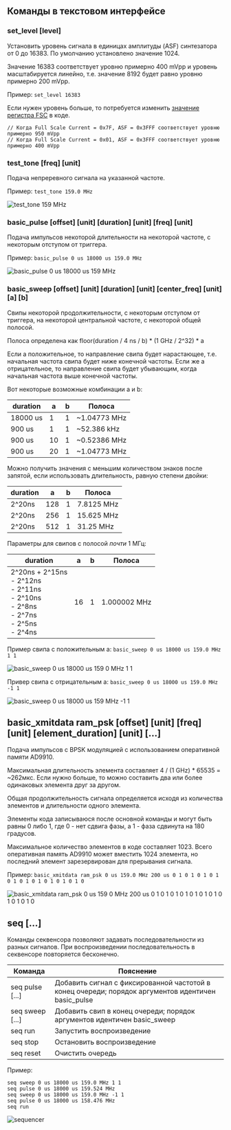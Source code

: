 ## Команды в текстовом интерфейсе

### set_level [level]

Установить уровень сигнала в единицах амплитуды (ASF) синтезатора от 0 до 16383. По умолчанию установлено значение 1024.

Значение 16383 соответствует уровню примерно 400 mVpp и уровень масштабируется линейно, т.е. значение 8192 будет равно уровню примерно 200 mVpp.

Пример: `set_level 16383`

Если нужен уровень больше, то потребуется изменить [значение регистра FSC](https://github.com/AXKuhta/stm32_ad9910/blob/cc35445c1cfcc48be5461d00f6e6bd2841d0e761/ad9910/init.c#L61) в коде.

```
// Когда Full Scale Current = 0x7F, ASF = 0x3FFF соответствует уровню примерно 950 mVpp
// Когда Full Scale Current = 0x01, ASF = 0x3FFF соответствует уровню примерно 400 mVpp
```

### test_tone [freq] [unit]

Подача непреревного сигнала на указанной частоте.

Пример: `test_tone 159.0 MHz`

![test_tone 159 MHz](https://github.com/AXKuhta/stm32_ad9910/assets/11133304/b8247705-0dce-4c52-bee0-04f8d200ca63)

### basic_pulse [offset] [unit] [duration] [unit] [freq] [unit]

Подача импульсов некоторой длительности на некоторой частоте, с некоторым отступом от триггера.

Пример: `basic_pulse 0 us 18000 us 159.0 MHz`

![basic_pulse 0 us 18000 us 159 MHz](https://github.com/AXKuhta/stm32_ad9910/assets/11133304/811c9247-69cc-470e-939c-28d8a6da24cb)

### basic_sweep [offset] [unit] [duration] [unit] [center_freq] [unit] [a] [b]

Свипы некоторой продолжительности, с некоторым отступом от триггера, на некоторой центральной частоте, с некоторой общей полосой.

Полоса определена как floor(duration / 4 ns / b) * (1 GHz / 2^32) * a

Если a положительное, то направление свипа будет нарастающее, т.е. начальная частота свипа будет ниже конечной частоты. Если же a отрицательное, то направление свипа будет убывающим, когда начальная частота выше конечной частоты.

Вот некоторые возможные комбинации a и b:

|duration|a|b|Полоса|
|---|---|---|---|
|18000 us|1|1|~1.04773 MHz|
|900 us|1|1|~52.386 kHz|
|900 us|10|1|~0.52386 MHz|
|900 us|20|1|~1.04773 MHz|

Можно получить значения с меньшим количеством знаков после запятой, если использовать длительность, равную степени двойки:

|duration|a|b|Полоса|
|---|---|---|---|
|2^20ns|128|1|7.8125 MHz|
|2^20ns|256|1|15.625 MHz|
|2^20ns|512|1|31.25 MHz|

Параметры для свипов с полосой _почти_ 1 МГц:

|duration|a|b|Полоса|
|---|---|---|---|
|2^20ns + 2^15ns<br> - 2^12ns<br> - 2^11ns<br> - 2^10ns<br> - 2^8ns<br> - 2^7ns<br> - 2^5ns<br> - 2^4ns|16|1|1.000002 MHz|


Пример свипа с положительным a: `basic_sweep 0 us 18000 us 159.0 MHz 1 1`

![basic_sweep 0 us 18000 us 159 0 MHz 1 1](https://github.com/AXKuhta/stm32_ad9910/assets/11133304/42b9fbb8-24d8-41ef-bb70-10d8a34ef350)

Привер свипа с отрицательным a: `basic_sweep 0 us 18000 us 159.0 MHz -1 1`

![basic_sweep 0 us 18000 us 159 MHz -1 1](https://github.com/AXKuhta/stm32_ad9910/assets/11133304/dad0410a-4e60-432f-98e3-4a42e0b2e1b7)

## basic_xmitdata ram_psk [offset] [unit] [freq] [unit] [element_duration] [unit] [...]

Подача импульсов с BPSK модуляцией с использованием оперативной памяти AD9910.

Максимальная длительность элемента составляет 4 / (1 GHz) * 65535 = ~262мкс. Если нужно больше, то можно составить два или более одинаковых элемента друг за другом.

Общая продолжительность сигнала определяется исходя из количества элементов и длительности одного элемента.

Элементы кода записываюся после основной команды и могут быть равны 0 либо 1, где 0 - нет сдвига фазы, а 1 - фаза сдвинута на 180 градусов.

Максимальное количество элементов в коде составляет 1023. Всего оперативная память AD9910 может вместить 1024 элемента, но последний элемент зарезервирован для прерывания сигнала.

Пример: `basic_xmitdata ram_psk 0 us 159.0 MHz 200 us 0 1 0 1 0 1 0 1 0 1 0 1 0 1 0 1 0 1 0 1 0`

![basic_xmitdata ram_psk 0 us 159 0 MHz 200 us 0 1 0 1 0 1 0 1 0 1 0 1 0 1 0 1 0 1 0 1 0](https://github.com/AXKuhta/stm32_ad9910/assets/11133304/9d44b6c3-7886-439b-b150-7b878d2c6e5a)

## seq [...]

Команды секвенсора позволяют задавать последовательности из разных сигналов. При воспроизведении последовательность в секвенсоре повторяется бесконечно.

|Команда|Пояснение|
|---|---|
|seq pulse [...]|Добавить сигнал с фиксированной частотой в конец очереди; порядок аргументов идентичен basic_pulse|
|seq sweep [...]|Добавить свип в конец очереди; порядок аргументов идентичен basic_sweep|
|seq run|Запустить воспроизведение|
|seq stop|Остановить воспроизведение|
|seq reset|Очистить очередь|

Пример:

```
seq sweep 0 us 18000 us 159.0 MHz 1 1
seq pulse 0 us 18000 us 159.524 MHz
seq sweep 0 us 18000 us 159.0 MHz -1 1
seq pulse 0 us 18000 us 158.476 MHz
seq run
```

![sequencer](https://github.com/AXKuhta/stm32_ad9910/assets/11133304/f3c8a885-f8eb-494d-8bab-78471956a0b9)
